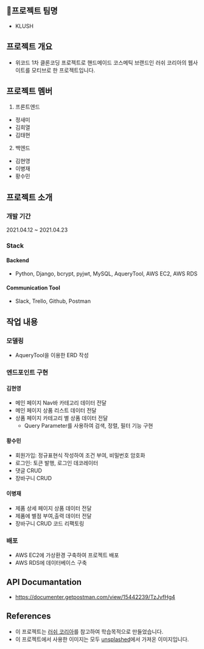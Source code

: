 ## 🌟프로젝트 팀명

- KLUSH

## 프로젝트 개요

- 위코드 1차 클론코딩 프로젝트로 핸드메이드 코스메틱 브랜드인 러쉬 코리아의 웹사이트를 모티브로 한 프로젝트입니다.

## 프로젝트 멤버

1. 프론트엔드

- 정새미
- 김희열
- 김태현

2. 백엔드

- 김현영
- 이병재
- 황수민

## 프로젝트 소개

### 개발 기간
2021.04.12 ~ 2021.04.23

### Stack

#### Backend
- Python, Django, bcrypt, pyjwt, MySQL, AqueryTool, AWS EC2, AWS RDS

#### Communication Tool
- Slack, Trello, Github, Postman

## 작업 내용

### 모델링
- AqueryTool을 이용한 ERD 작성

### 엔드포인트 구현
#### 김현영
- 메인 페이지 Nav바 카테고리 데이터 전달 
- 메인 페이지 상품 리스트 데이터 전달  
- 상품 페이지 카테고리 별 상품 데이터 전달
  - Query Parameter를 사용하여 검색, 정렬, 필터 기능 구현

#### 황수민
- 회원가입: 정규표현식 작성하여 조건 부여, 비밀번호 암호화
- 로그인: 토큰 발행, 로그인 데코레이터
- 댓글 CRUD
- 장바구니 CRUD

#### 이병재
- 제품 상세 페이지 상품 데이터 전달
- 제품에 별점 부여,출력 데이터 전달
- 장바구니 CRUD 코드 리팩토링

### 배포
- AWS EC2에 가상환경 구축하여 프로젝트 배포
- AWS RDS에 데이터베이스 구축

## API Documantation
- https://documenter.getpostman.com/view/15442239/TzJvfHg4

## References
- 이 프로젝트는 [러쉬 코리아](https://lush.co.kr/main/index.php)를 참고하여 학습목적으로 만들었습니다.
- 이 프로젝트에서 사용한 이미지는 모두 [unsplashed](https://unsplash.com/)에서 가져온 이미지입니다.
